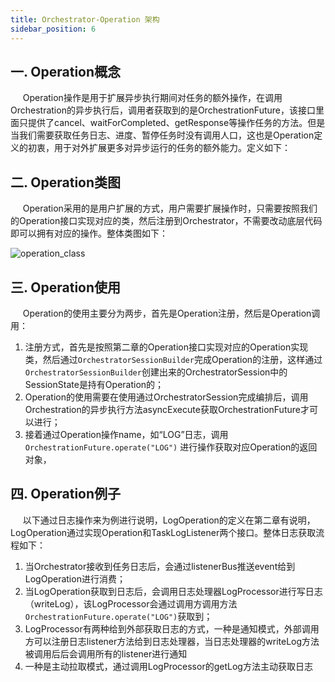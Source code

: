 ```yaml
---
title: Orchestrator-Operation 架构
sidebar_position: 6
---
```


## 一. Operation概念
&nbsp;&nbsp;&nbsp;&nbsp;&nbsp;Operation操作是用于扩展异步执行期间对任务的额外操作，在调用Orchestration的异步执行后，调用者获取到的是OrchestrationFuture，该接口里面只提供了cancel、waitForCompleted、getResponse等操作任务的方法。但是当我们需要获取任务日志、进度、暂停任务时没有调用人口，这也是Operation定义的初衷，用于对外扩展更多对异步运行的任务的额外能力。定义如下：


## 二. Operation类图
&nbsp;&nbsp;&nbsp;&nbsp;&nbsp;Operation采用的是用户扩展的方式，用户需要扩展操作时，只需要按照我们的Operation接口实现对应的类，然后注册到Orchestrator，不需要改动底层代码即可以拥有对应的操作。整体类图如下：

![operation_class](/Images-zh/Architecture/orchestrator/operation/operation_class.png)


## 三. Operation使用
&nbsp;&nbsp;&nbsp;&nbsp;&nbsp;Operation的使用主要分为两步，首先是Operation注册，然后是Operation调用：
1. 注册方式，首先是按照第二章的Operation接口实现对应的Operation实现类，然后通过`OrchestratorSessionBuilder`完成Operation的注册，这样通过`OrchestratorSessionBuilder`创建出来的OrchestratorSession中的SessionState是持有Operation的；
2. Operation的使用需要在使用通过OrchestratorSession完成编排后，调用Orchestration的异步执行方法asyncExecute获取OrchestrationFuture才可以进行；
3. 接着通过Operation操作name，如“LOG”日志，调用`OrchestrationFuture.operate("LOG")` 进行操作获取对应Operation的返回对象，

## 四. Operation例子
&nbsp;&nbsp;&nbsp;&nbsp;&nbsp;以下通过日志操作来为例进行说明，LogOperation的定义在第二章有说明，LogOperation通过实现Operation和TaskLogListener两个接口。整体日志获取流程如下：
1. 当Orchestrator接收到任务日志后，会通过listenerBus推送event给到LogOperation进行消费；
2. 当LogOperation获取到日志后，会调用日志处理器LogProcessor进行写日志（writeLog），该LogProcessor会通过调用方调用方法`OrchestrationFuture.operate("LOG")`获取到；
3. LogProcessor有两种给到外部获取日志的方式，一种是通知模式，外部调用方可以注册日志listener方法给到日志处理器，当日志处理器的writeLog方法被调用后后会调用所有的listener进行通知
4. 一种是主动拉取模式，通过调用LogProcessor的getLog方法主动获取日志

